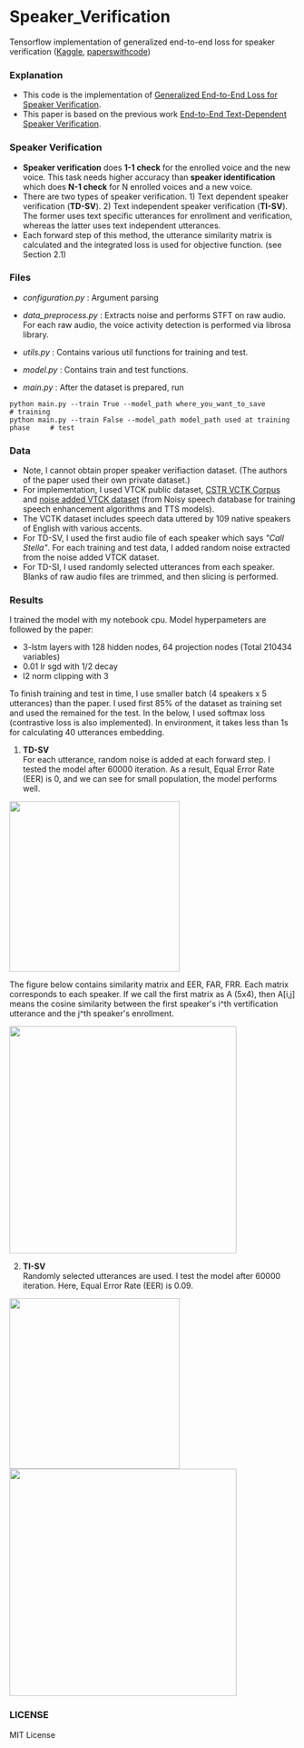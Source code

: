 # Speaker_Verification
Tensorflow implementation of generalized end-to-end loss for speaker verification ([Kaggle](https://www.kaggle.com/beastlyprime/tensorflow-speaker-verification), [paperswithcode](https://paperswithcode.com/paper/end-to-end-text-dependent-speaker))

### Explanation
- This code is the implementation of [Generalized End-to-End Loss for Speaker Verification](https://arxiv.org/abs/1710.10467).
- This paper is based on the previous work [End-to-End Text-Dependent Speaker Verification](https://arxiv.org/abs/1509.08062).

### Speaker Verification
- **Speaker verification** does **1-1 check** for the enrolled voice and the new voice. This task needs higher accuracy than **speaker identification** which does **N-1 check** for N enrolled voices and a new voice. 
- There are two types of speaker verification. 1) Text dependent speaker verification (**TD-SV**). 2) Text independent speaker verification (**TI-SV**). The former uses text specific utterances for enrollment and verification, whereas the latter uses text independent utterances.
- Each forward step of this method, the utterance similarity matrix is calculated and the integrated loss is used for objective function. (see Section 2.1)


### Files
- *configuration.py* : Argument parsing
- *data_preprocess.py* : Extracts noise and performs STFT on raw audio. For each raw audio, the voice activity detection is performed via librosa library.

- *utils.py* : Contains various util functions for training and test.  

- *model.py* : Contains train and test functions.

- *main.py* : After the dataset is prepared, run
```
python main.py --train True --model_path where_you_want_to_save                 # training
python main.py --train False --model_path model_path used at training phase     # test
```

### Data
- Note, I cannot obtain proper speaker verifiaction dataset. (The authors of the paper used their own private dataset.)
- For implementation, I used VTCK public dataset, [CSTR VCTK Corpus](http://homepages.inf.ed.ac.uk/jyamagis/page3/page58/page58.html) and [noise added VTCK dataset](https://datashare.is.ed.ac.uk/handle/10283/1942) (from Noisy speech database for training speech enhancement algorithms and TTS models).
- The VCTK dataset includes speech data uttered by 109 native speakers of English with various accents. 
- For TD-SV, I used the first audio file of each speaker which says *"Call Stella"*. For each training and test data, I added random noise extracted from the noise added VTCK dataset. 
- For TD-SI, I used randomly selected utterances from each speaker. Blanks of raw audio files are trimmed, and then slicing is performed.  


### Results
I trained the model with my notebook cpu. Model hyperpameters are followed by the paper:
- 3-lstm layers with 128 hidden nodes, 64 projection nodes (Total 210434 variables)
- 0.01 lr sgd with 1/2 decay
- l2 norm clipping with 3  

To finish training and test in time, I use smaller batch (4 speakers x 5 utterances) than the paper. I used first 85% of the dataset as training set and used the remained for the test. In the below, I used softmax loss (contrastive loss is also implemented). In environment, it takes less than 1s for calculating 40 utterances embedding.

1) **TD-SV**  
For each utterance, random noise is added at each forward step. I tested the model after 60000 iteration. As a result, Equal Error Rate (EER) is 0, and we can see for small population, the model performs well. 
<img src=Results/TDSV_loss.JPG width="300">

The figure below contains similarity matrix and EER, FAR, FRR.
Each matrix corresponds to each speaker. If we call the first matrix as A (5x4), then A[i,j] means the cosine similarity between the first speaker's i^th vertification utterance and the j^th speaker's enrollment.

<img src=Results/TDSV_결과.JPG width="400">


2) **TI-SV**   
Randomly selected utterances are used. I test the model after 60000 iteration. Here, Equal Error Rate (EER) is 0.09.  

<img src=Results/TISV_loss.JPG width="300">

<img src=Results/TISV_결과.JPG width="400">


### LICENSE
MIT License







